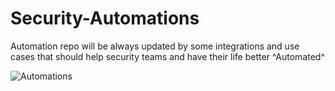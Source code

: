 # Security-Automations
Automation repo will be always updated by some integrations and use cases that should help security teams and have their life better ^Automated^


![Automations](https://user-images.githubusercontent.com/107838774/174557185-059b3ce3-82a0-4521-8604-aa2794cbe176.jpg)
